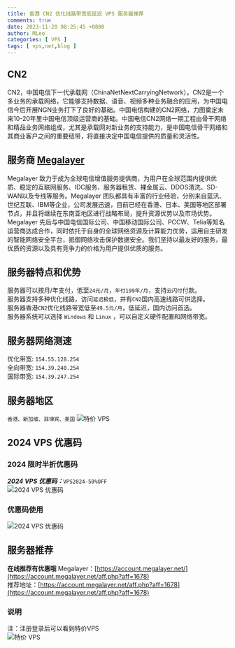 ```yaml
---
title: 香港 CN2 优化线路带宽低延迟 VPS 服务器推荐
comments: true
date: 2023-11-20 08:25:45 +0800
author: MLeo
categories: [ VPS ]
tags: [ vps,net,blog ]
---
```


## CN2

CN2，中国电信下一代承载网（ChinaNetNextCarryingNetwork）。CN2是一个多业务的承载网络，它能够支持数据、语音、视频多种业务融合的应用，为中国电信今后开展NGN业务打下了良好的基础。中国电信构建的CN2网络，力图奠定未来10-20年里中国电信顶级运营商的基础。中国电信CN2网络一期工程由骨干网络和精品业务网络组成，尤其是承载网对新业务的支持能力，是中国电信骨干网络和其商业客户之间的重要纽带，将直接决定中国电信提供的质量和灵活性。

## 服务商 [Megalayer](https://account.megalayer.net/aff.php?aff=1678)

Megalayer 致力于成为全球电信增值服务提供商，为用户在全球范围内提供优质、稳定的互联网服务、IDC服务、服务器租赁、裸金属云、DDOS清洗、SD-WAN以及专线等服务。Megalayer
团队都具有丰富的行业经验，分别来自蓝汛、世纪互联、IBM等企业，公司发展迅速，目前已经在香港、日本、美国等地区部署节点，并且将继续在东南亚地区进行战略布局，提升资源优势以及市场优势。Megalayer
先后与中国电信国际公司、中国移动国际公司、PCCW、Telia等知名运营商达成合作，同时依托于自身的全球网络资源及计算能力优势，运用自主研发的智能网络安全平台，抵御网络攻击保护数据安全。我们坚持以最友好的服务，最优质的资源以及具有竞争力的价格为用户提供优质的服务。

## 服务器特点和优势

服务器可以按月/年支付，低至`24元/月`，`年付199年/月`，支持`云闪付`付款。  
服务器支持多种优化线路，访问`延迟极低`，并有`CN2`国内高速线路可供选择。  
服务器香港`CN2`优化线路带宽低至`49.5元/月`，低延迟，国内访问首选。  
服务器系统可以选择 `Windows` 和 `Linux` ，可以自定义硬件配置和网络带宽。

## 服务器网络测速

优化带宽: `154.55.128.254`  
全向带宽: `154.39.240.254`  
国际带宽: `154.39.247.254`


## 服务器地区
`香港、新加坡、菲律宾、美国`
![特价 VPS](https://images.ichochy.com/202409202.png)

## 2024 VPS 优惠码  
### 2024 限时半折优惠码  
***2024 VPS 优惠码：***`VPS2024-50%OFF`  
![2024 VPS 优惠码](https://images.ichochy.com/202409203.png)

### 优惠码使用  
![2024 VPS 优惠码](https://images.ichochy.com/202409201.png)


## 服务器推荐

**在线推荐有优惠哦**
Megalayer：[https://account.megalayer.net/](https://account.megalayer.net/aff.php?aff=1678)  
推荐地址：[https://account.megalayer.net/aff.php?aff=1678](https://account.megalayer.net/aff.php?aff=1678)  


### 说明
注：注册登录后可以看到特价VPS  
![特价 VPS](https://images.ichochy.com/202409202.png)